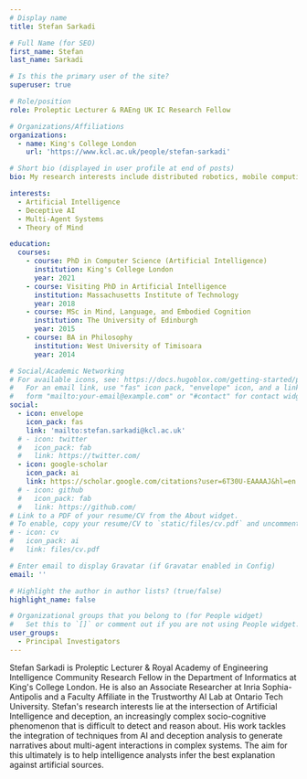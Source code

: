 ```yaml
---
# Display name
title: Stefan Sarkadi

# Full Name (for SEO)
first_name: Stefan
last_name: Sarkadi

# Is this the primary user of the site?
superuser: true

# Role/position
role: Proleptic Lecturer & RAEng UK IC Research Fellow

# Organizations/Affiliations
organizations:
  - name: King's College London
    url: 'https://www.kcl.ac.uk/people/stefan-sarkadi'

# Short bio (displayed in user profile at end of posts)
bio: My research interests include distributed robotics, mobile computing and programmable matter.

interests:
  - Artificial Intelligence
  - Deceptive AI
  - Multi-Agent Systems
  - Theory of Mind

education:
  courses:
    - course: PhD in Computer Science (Artificial Intelligence)
      institution: King's College London
      year: 2021
    - course: Visiting PhD in Artificial Intelligence
      institution: Massachusetts Institute of Technology
      year: 2018
    - course: MSc in Mind, Language, and Embodied Cognition
      institution: The University of Edinburgh
      year: 2015
    - course: BA in Philosophy
      institution: West University of Timisoara
      year: 2014

# Social/Academic Networking
# For available icons, see: https://docs.hugoblox.com/getting-started/page-builder/#icons
#   For an email link, use "fas" icon pack, "envelope" icon, and a link in the
#   form "mailto:your-email@example.com" or "#contact" for contact widget.
social:
  - icon: envelope
    icon_pack: fas
    link: 'mailto:stefan.sarkadi@kcl.ac.uk'
  # - icon: twitter
  #   icon_pack: fab
  #   link: https://twitter.com/
  - icon: google-scholar
    icon_pack: ai
    link: https://scholar.google.com/citations?user=6T30U-EAAAAJ&hl=en
  # - icon: github
  #   icon_pack: fab
  #   link: https://github.com/
# Link to a PDF of your resume/CV from the About widget.
# To enable, copy your resume/CV to `static/files/cv.pdf` and uncomment the lines below.
# - icon: cv
#   icon_pack: ai
#   link: files/cv.pdf

# Enter email to display Gravatar (if Gravatar enabled in Config)
email: ''

# Highlight the author in author lists? (true/false)
highlight_name: false

# Organizational groups that you belong to (for People widget)
#   Set this to `[]` or comment out if you are not using People widget.
user_groups:
  - Principal Investigators
---
```


Stefan Sarkadi is Proleptic Lecturer & Royal Academy of Engineering Intelligence Community Research Fellow in the Department of Informatics at King's College London. He is also an Associate Researcher at Inria Sophia-Antipolis and a Faculty Affiliate in the Trustworthy AI Lab at Ontario Tech University. Stefan's research interests lie at the intersection of Artificial Intelligence and deception, an increasingly complex socio-cognitive phenomenon that is difficult to detect and reason about. His work tackles the integration of techniques from AI and deception analysis to generate narratives about multi-agent interactions in complex systems. The aim for this ultimately is to help intelligence analysts infer the best explanation against artificial sources.
